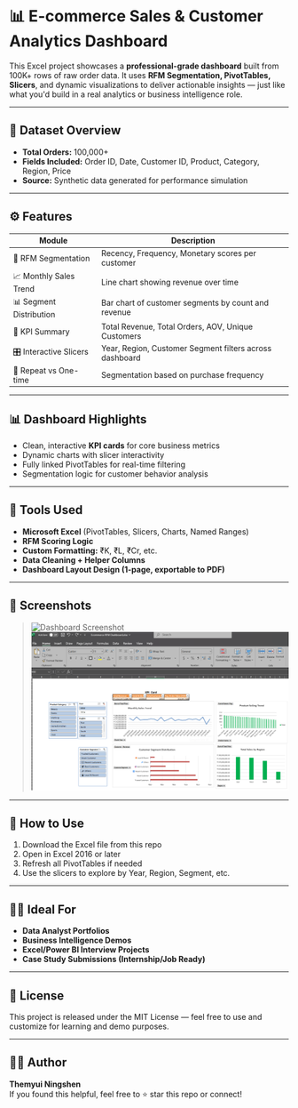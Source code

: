 # 📊 E-commerce Sales & Customer Analytics Dashboard

This Excel project showcases a **professional-grade dashboard** built from 100K+ rows of raw order data. It uses **RFM Segmentation, PivotTables, Slicers**, and dynamic visualizations to deliver actionable insights — just like what you'd build in a real analytics or business intelligence role.

---

## 📁 Dataset Overview

- **Total Orders:** 100,000+
- **Fields Included:** Order ID, Date, Customer ID, Product, Category, Region, Price
- **Source:** Synthetic data generated for performance simulation

---

## ⚙️ Features

| Module                      | Description                                              |
|----------------------------|----------------------------------------------------------|
| 🧾 RFM Segmentation         | Recency, Frequency, Monetary scores per customer         |
| 📈 Monthly Sales Trend      | Line chart showing revenue over time                    |
| 📊 Segment Distribution     | Bar chart of customer segments by count and revenue     |
| 🧮 KPI Summary              | Total Revenue, Total Orders, AOV, Unique Customers       |
| 🎛 Interactive Slicers      | Year, Region, Customer Segment filters across dashboard |
| 🔁 Repeat vs One-time       | Segmentation based on purchase frequency                |

---

## 📊 Dashboard Highlights

- Clean, interactive **KPI cards** for core business metrics  
- Dynamic charts with slicer interactivity  
- Fully linked PivotTables for real-time filtering  
- Segmentation logic for customer behavior analysis  

---

## 🧠 Tools Used

- **Microsoft Excel** (PivotTables, Slicers, Charts, Named Ranges)
- **RFM Scoring Logic**
- **Custom Formatting:** ₹K, ₹L, ₹Cr, etc.
- **Data Cleaning + Helper Columns**
- **Dashboard Layout Design (1-page, exportable to PDF)**

---

## 📸 Screenshots
>![Dashboard Screenshot](Dashboard1.png)
>![Dashboard Screenshot](Dashboard2.png)


---

## 🚀 How to Use

1. Download the Excel file from this repo
2. Open in Excel 2016 or later
3. Refresh all PivotTables if needed
4. Use the slicers to explore by Year, Region, Segment, etc.

---

## 🧑‍💼 Ideal For

- **Data Analyst Portfolios**
- **Business Intelligence Demos**
- **Excel/Power BI Interview Projects**
- **Case Study Submissions (Internship/Job Ready)**

---

## 📄 License

This project is released under the MIT License — feel free to use and customize for learning and demo purposes.

---

## 🙋‍♂️ Author

**Themyui Ningshen**  
If you found this helpful, feel free to ⭐ star this repo or connect!
